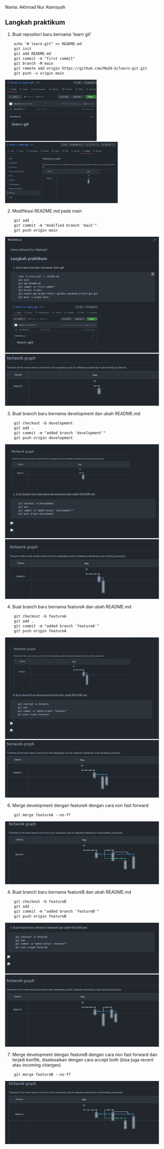 Nama: Akhmad Nur Alamsyah

## Langkah praktikum

1. Buat repositori baru bernama 'learn git'
```
    echo "# learn-git" >> README.md
    git init
    git add README.md
    git commit -m "first commit"
    git branch -M main
    git remote add origin https://github.com/Madd-G/learn-git.git
    git push -u origin main
```
<img src="screenshot/new-repo.png" height=200 width=300>
<img src="screenshot/net-new-repo.png" height=200 width 300>

2. Modifikasi README.md pada main
```
    git add .
    git commit -m "modified branch 'main'"
    git push origin main
```

<img src="screenshot/main-modified.png">
<img src="screenshot/net-main-modified.png">

3. Buat branch baru bernama development dan ubah README.md
```
    git checkout -b development
    git add .
    git commit -m "added branch 'development'"
    git push origin development
```
<img src="screenshot/new-development.png">
<img src="screenshot/net-new-development.png">

4. Buat branch baru bernama featureA dan ubah README.md
```
    git checkout -b featureA
    git add .
    git commit -m "added branch 'featureA'"
    git push origin featureA
```

<img src="screenshot/new-featureA.png">
<img src="screenshot/net-new-featureA.png">













6. Merge development dengan featureA dengan cara non fast forward
```
    git merge featureA --no-ff
```
<img src="screenshot/net-merge-featureA-into-development.png">

4. Buat branch baru bernama featureB dan ubah README.md
```
    git checkout -b featureB
    git add .
    git commit -m "added branch 'featureB'"
    git push origin featureB
```
<img src="screenshot/new-featureB.png">
<img src="screenshot/net-new-featureB.png">

7. Merge development dengan featureB dengan cara non fast forward dan terjadi konflik, diselesaikan dengan cara accept both (bisa juga recent atau incoming changes)
```
    git merge featureB --no-ff
```
<img src="screenshot/net-merge-featureA-into-development.png">